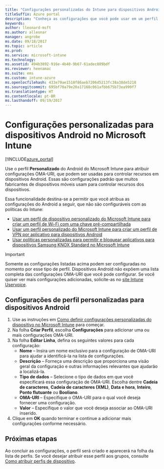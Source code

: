 ```yaml
---
title: "Configurações personalizadas do Intune para dispositivos Android"
titleSuffix: Azure portal
description: "Conheça as configurações que você pode usar em um perfil personalizado do Android."
keywords: 
author: lleonard-msft
ms.author: alleonar
manager: angrobe
ms.date: 09/18/2017
ms.topic: article
ms.prod: 
ms.service: microsoft-intune
ms.technology: 
ms.assetid: 494b3892-916e-4b40-9b67-61adec889bdf
ms.reviewer: heenamac
ms.suite: ems
ms.custom: intune-azure
ms.openlocfilehash: 433e79ae1518f86aeb7206d5213fc38a38de5218
ms.sourcegitcommit: 695bf70a79e20a17168c061afbb675b73ea999f7
ms.translationtype: HT
ms.contentlocale: pt-BR
ms.lasthandoff: 09/19/2017
---
```

# <a name="custom-settings-for-android-devices-in-microsoft-intune"></a>Configurações personalizadas para dispositivos Android no Microsoft Intune

[!INCLUDE[azure_portal](./includes/azure_portal.md)]

Use o perfil **Personalizado** do Android do Microsoft Intune para atribuir configurações OMA-URI, que podem ser usadas para controlar recursos em dispositivos Android. Essas são configurações padrão que muitos fabricantes de dispositivos móveis usam para controlar recursos dos dispositivos.

Essa funcionalidade destina-se a permitir que você atribua as configurações do Android a seguir, que não são configuráveis com as políticas do Intune:

- [Usar um perfil de dispositivo personalizado do Microsoft Intune para criar um perfil de Wi-Fi com uma chave pré-compartilhada](/intune/wi-fi-profile-shared-key)
- [Usar um perfil personalizado do Microsoft Intune para criar um perfil de VPN por aplicativo para dispositivos Android](/intune/android-pulse-secure-per-app-vpn)
- [Usar políticas personalizadas para permitir e bloquear aplicativos para dispositivos Samsung KNOX Standard no Microsoft Intune](/intune/samsung-knox-apps-allow-block)

>[!IMPORTANT]
>Somente as configurações listadas acima podem ser configuradas no momento por esse tipo de perfil. Dispositivos Android não expõem uma lista completa das configurações OMA-URI que você pode configurar. Se você quiser ver mais configurações adicionadas, solicite-as no [site Intune Uservoice](https://microsoftintune.uservoice.com/forums/291681-ideas).

## <a name="custom-profile-settings-for-android-devices"></a>Configurações de perfil personalizadas para dispositivos Android

1. Use as instruções em [Como definir configurações personalizadas do dispositivo no Microsoft Intune](custom-settings-configure.md) para começar.
2. Na folha **Criar Perfil**, escolha **Configurações** para adicionar uma ou mais configurações OMA-URI.
3. Na folha **Editar Linha**, defina os seguintes valores para cada configuração:
    - **Nome** – Insira um nome exclusivo para a configuração de OMA-URI para ajudar a identificá-la na lista de configurações.
    - **Descrição** – Forneça uma descrição que proporciona uma visão geral da configuração e outras informações relevantes que ajudarão a localizá-la.
    - **Tipo de dados** – Selecione o tipo de dados em que você especificará essa configuração de OMA-URI. Escolha dentre **Cadeia de caracteres**, **Cadeia de caracteres (XML)**, **Data e hora**, **Inteiro**, **Ponto flutuante** ou **Booliano**.
    - **OMA-URI** – Especifique o OMA-URI para o qual você deseja fornecer uma configuração.
    - **Valor** – Especifique o valor que você deseja associar ao OMA-URI inserido.
4. Clique em **OK** quando terminar e continue a adicionar mais configurações conforme necessário.

## <a name="next-steps"></a>Próximas etapas

Ao concluir as configurações, o perfil será criado e aparecerá na folha da lista de perfis. Se você desejar atribuir esse perfil aos grupos, consulte [Como atribuir perfis de dispositivo](device-profile-assign.md).




